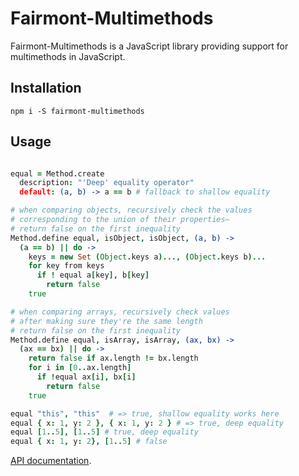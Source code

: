 # Fairmont-Multimethods

Fairmont-Multimethods is a JavaScript library providing support for multimethods in JavaScript.

## Installation

`npm i -S fairmont-multimethods`

## Usage

```coffee

equal = Method.create
  description: "'Deep' equality operator"
  default: (a, b) -> a == b # fallback to shallow equality

# when comparing objects, recursively check the values
# corresponding to the union of their properties—
# return false on the first inequality
Method.define equal, isObject, isObject, (a, b) ->
  (a == b) || do ->
    keys = new Set (Object.keys a)..., (Object.keys b)...
    for key from keys
      if ! equal a[key], b[key]
        return false
    true

# when comparing arrays, recursively check values
# after making sure they're the same length
# return false on the first inequality
Method.define equal, isArray, isArray, (ax, bx) ->
  (ax == bx) || do ->
    return false if ax.length != bx.length
    for i in [0..ax.length]
      if !equal ax[i], bx[i]
        return false
    true

equal "this", "this"  # => true, shallow equality works here
equal { x: 1, y: 2 }, { x: 1, y: 2 } # => true, deep equality
equal [1..5], [1..5] # true, deep equality
equal { x: 1, y: 2}, [1..5] # false
```

[API documentation](https://github.com/pandastrike/fairmont/wiki/API-Reference#method).

